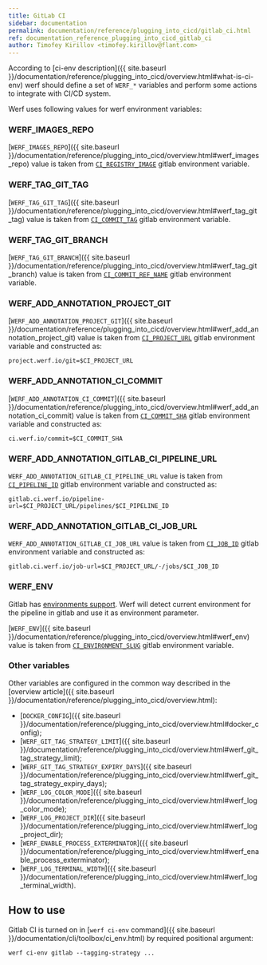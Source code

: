 ```yaml
---
title: GitLab CI
sidebar: documentation
permalink: documentation/reference/plugging_into_cicd/gitlab_ci.html
ref: documentation_reference_plugging_into_cicd_gitlab_ci
author: Timofey Kirillov <timofey.kirillov@flant.com>
---
```


According to [ci-env description]({{ site.baseurl }}/documentation/reference/plugging_into_cicd/overview.html#what-is-ci-env) werf should define a set of `WERF_*` variables and perform some actions to integrate with CI/CD system.

Werf uses following values for werf environment variables:

### WERF_IMAGES_REPO

[`WERF_IMAGES_REPO`]({{ site.baseurl }}/documentation/reference/plugging_into_cicd/overview.html#werf_images_repo) value is taken from [`CI_REGISTRY_IMAGE`](https://docs.gitlab.com/ee/ci/variables/) gitlab environment variable.

### WERF_TAG_GIT_TAG

[`WERF_TAG_GIT_TAG`]({{ site.baseurl }}/documentation/reference/plugging_into_cicd/overview.html#werf_tag_git_tag) value is taken from [`CI_COMMIT_TAG`](https://docs.gitlab.com/ee/ci/variables/) gitlab environment variable.

### WERF_TAG_GIT_BRANCH

[`WERF_TAG_GIT_BRANCH`]({{ site.baseurl }}/documentation/reference/plugging_into_cicd/overview.html#werf_tag_git_branch) value is taken from [`CI_COMMIT_REF_NAME`](https://docs.gitlab.com/ee/ci/variables/) gitlab environment variable.

### WERF_ADD_ANNOTATION_PROJECT_GIT

[`WERF_ADD_ANNOTATION_PROJECT_GIT`]({{ site.baseurl }}/documentation/reference/plugging_into_cicd/overview.html#werf_add_annotation_project_git) value is taken from [`CI_PROJECT_URL`](https://docs.gitlab.com/ee/ci/variables/) gitlab environment variable and constructed as:

```
project.werf.io/git=$CI_PROJECT_URL
```

### WERF_ADD_ANNOTATION_CI_COMMIT

[`WERF_ADD_ANNOTATION_CI_COMMIT`]({{ site.baseurl }}/documentation/reference/plugging_into_cicd/overview.html#werf_add_annotation_ci_commit) value is taken from [`CI_COMMIT_SHA`](https://docs.gitlab.com/ee/ci/variables/) gitlab environment variable and constructed as:

```
ci.werf.io/commit=$CI_COMMIT_SHA
```

### WERF_ADD_ANNOTATION_GITLAB_CI_PIPELINE_URL

`WERF_ADD_ANNOTATION_GITLAB_CI_PIPELINE_URL` value is taken from [`CI_PIPELINE_ID`](https://docs.gitlab.com/ee/ci/variables/) gitlab environment variable and constructed as:

```
gitlab.ci.werf.io/pipeline-url=$CI_PROJECT_URL/pipelines/$CI_PIPELINE_ID
```

### WERF_ADD_ANNOTATION_GITLAB_CI_JOB_URL

`WERF_ADD_ANNOTATION_GITLAB_CI_JOB_URL` value is taken from [`CI_JOB_ID`](https://docs.gitlab.com/ee/ci/variables/) gitlab environment variable and constructed as:

```
gitlab.ci.werf.io/job-url=$CI_PROJECT_URL/-/jobs/$CI_JOB_ID
```

### WERF_ENV

Gitlab has [environments support](https://docs.gitlab.com/ce/ci/environments.html). Werf will detect current environment for the pipeline in gitlab and use it as environment parameter.

[`WERF_ENV`]({{ site.baseurl }}/documentation/reference/plugging_into_cicd/overview.html#werf_env) value is taken from [`CI_ENVIRONMENT_SLUG`](https://docs.gitlab.com/ee/ci/variables/) gitlab environment variable.

### Other variables

Other variables are configured in the common way described in the [overview article]({{ site.baseurl }}/documentation/reference/plugging_into_cicd/overview.html):
 * [`DOCKER_CONFIG`]({{ site.baseurl }}/documentation/reference/plugging_into_cicd/overview.html#docker_config);
 * [`WERF_GIT_TAG_STRATEGY_LIMIT`]({{ site.baseurl }}/documentation/reference/plugging_into_cicd/overview.html#werf_git_tag_strategy_limit);
 * [`WERF_GIT_TAG_STRATEGY_EXPIRY_DAYS`]({{ site.baseurl }}/documentation/reference/plugging_into_cicd/overview.html#werf_git_tag_strategy_expiry_days);
 * [`WERF_LOG_COLOR_MODE`]({{ site.baseurl }}/documentation/reference/plugging_into_cicd/overview.html#werf_log_color_mode);
 * [`WERF_LOG_PROJECT_DIR`]({{ site.baseurl }}/documentation/reference/plugging_into_cicd/overview.html#werf_log_project_dir);
 * [`WERF_ENABLE_PROCESS_EXTERMINATOR`]({{ site.baseurl }}/documentation/reference/plugging_into_cicd/overview.html#werf_enable_process_exterminator);
 * [`WERF_LOG_TERMINAL_WIDTH`]({{ site.baseurl }}/documentation/reference/plugging_into_cicd/overview.html#werf_log_terminal_width).

## How to use

Gitlab CI is turned on in [`werf ci-env` command]({{ site.baseurl }}/documentation/cli/toolbox/ci_env.html) by required positional argument:

```
werf ci-env gitlab --tagging-strategy ...
```

